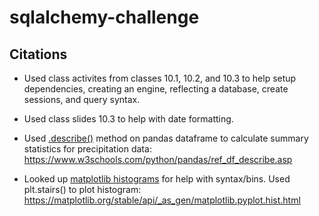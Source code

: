 # sqlalchemy-challenge

## Citations

- Used class activites from classes 10.1, 10.2, and 10.3 to help setup dependencies, creating an engine, reflecting a database, create sessions, and query syntax.

- Used class slides 10.3 to help with date formatting.

- Used [.describe()](https://www.w3schools.com/python/pandas/ref_df_describe.asp) method on pandas dataframe to calculate summary statistics for precipitation data:
https://www.w3schools.com/python/pandas/ref_df_describe.asp

- Looked up [matplotlib histograms](https://matplotlib.org/stable/api/_as_gen/matplotlib.pyplot.hist.html) for help with syntax/bins. Used plt.stairs() to plot histogram:
https://matplotlib.org/stable/api/_as_gen/matplotlib.pyplot.hist.html